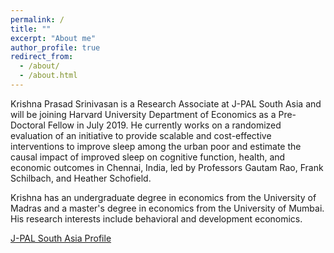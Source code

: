 ```yaml
---
permalink: /
title: ""
excerpt: "About me"
author_profile: true
redirect_from: 
  - /about/
  - /about.html
---
```


Krishna Prasad Srinivasan is a Research Associate at J-PAL South Asia and will be joining Harvard University Department of Economics as a Pre-Doctoral Fellow in July 2019. He currently works on a randomized evaluation of an initiative to provide scalable and cost-effective interventions to improve sleep among the urban poor and estimate the causal impact of improved sleep on cognitive function, health, and economic outcomes in Chennai, India, led by Professors Gautam Rao, Frank Schilbach, and Heather Schofield.

Krishna has an undergraduate degree in economics from the University of Madras and a master's degree in economics from the University of Mumbai. His research interests include behavioral and development economics. 

[J-PAL South Asia Profile](https://www.povertyactionlab.org/prasad-srinivasan)
